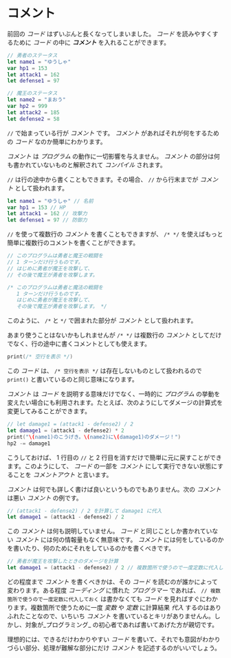 # コメント

前回の _コード_ はずいぶんと長くなってしまいました。 _コード_ を読みやすくするために _コード_ の中に **_コメント_** を入れることができます。

```swift
// 勇者のステータス
let name1 = "ゆうしゃ"
var hp1 = 153
let attack1 = 162
let defense1 = 97

// 魔王のステータス
let name2 = "まおう"
var hp2 = 999
let attack2 = 185
let defense2 = 58
```

`//` で始まっている行が _コメント_ です。 _コメント_ があればそれが何をするための _コード_ なのか簡単にわかります。

_コメント_ は _プログラム_ の動作に一切影響を与えません。 _コメント_ の部分は何も書かれていないものと解釈されて _コンパイル_ されます。

`//` は行の途中から書くこともできます。その場合、 `//` から行末までが _コメント_ として扱われます。

```swift
let name1 = "ゆうしゃ" // 名前
var hp1 = 153 // HP
let attack1 = 162 // 攻撃力
let defense1 = 97 // 防御力
```

`//` を使って複数行の _コメント_ を書くこともできますが、 `/* */` を使えばもっと簡単に複数行のコメントを書くことができます。

```swift
// このプログラムは勇者と魔王の戦闘を
// 1 ターンだけ行うものです。
// はじめに勇者が魔王を攻撃して、
// その後で魔王が勇者を攻撃します。
```

```swift
/* このプログラムは勇者と魔法の戦闘を
   1 ターンだけ行うものです。
   はじめに勇者が魔王を攻撃して、
   その後で魔王が勇者を攻撃します。 */
```

このように、 `/*` と `*/` で囲まれた部分が _コメント_ として扱われます。

あまり使うことはないかもしれませんが `/* */` は複数行の _コメント_ としてだけでなく、行の途中に書くコメントとしても使えます。

```swift
print(/* 空行を表示 */)
```

この _コード_ は、 `/* 空行を表示 */` は存在しないものとして扱われるので `print()` と書いているのと同じ意味になります。

_コメント_ は _コード_ を説明する意味だけでなく、一時的に _プログラム_ の挙動を変えたい場合にも利用されます。たとえば、次のようにしてダメージの計算式を変更してみることができます。

```swift
// let damage1 = (attack1 - defense2) / 2
let damage1 = (attack1 - defense2) * 2
print("\(name1)のこうげき。\(name2)に\(damage1)のダメージ！")
hp2 -= damage1
```

こうしておけば、 1 行目の `//` と 2 行目を消すだけで簡単に元に戻すことができます。このようにして、 _コード_ の一部を _コメント_ にして実行できない状態にすることを _コメントアウト_ と言います。

_コメント_ は何でも詳しく書けば良いというものでもありません。次の _コメント_ は悪い _コメント_ の例です。

```swift
// (attack1 - defense2) / 2 を計算して damage1 に代入
let damage1 = (attack1 - defense2) / 2
```

この _コメント_ は何も説明していません。 _コード_ と同じことしか書かれていない _コメント_ には何の情報量もなく無意味です。 _コメント_ には何をしているのかを書いたり、何のためにそれをしているのかを書くべきです。

```swift
// 勇者が魔王を攻撃したときのダメージを計算
let damage1 = (attack1 - defense2) / 2 // 複数箇所で使うので一度定数に代入しておく
```

どの程度まで _コメント_ を書くべきかは、その _コード_ を読むのが誰かによって変わります。ある程度 _コーディング_ に慣れた _プログラマー_ であれば、 `// 複数箇所で使うので一度定数に代入しておく` は書かなくても _コード_ を見ればすぐにわかります。複数箇所で使うために一度 _変数_ や _定数_ に計算結果 _代入_ するのはありふれたことなので、いちいち _コメント_ を書いているとキリがありませんん。しかし、対象が_プログラミング_ の初心者であれば書いてあげた方が親切です。

理想的には、できるだけわかりやすい _コード_ を書いて、それでも意図がわかりづらい部分、処理が難解な部分にだけ _コメント_ を記述するのがいいでしょう。
